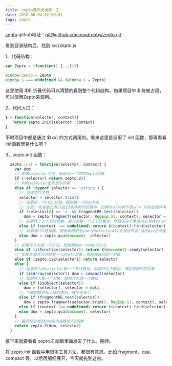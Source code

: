 ```yaml
---
title: zepto源码阅读第一天
date: 2018-06-04 02:00:01
tags: zepto
---
```


[zepto](zepto) github地址：[git@github.com:madrobby/zepto.git](git@github.com:madrobby/zepto.git)

看到目录结构后，找到 src/zepto.js

1、代码结构：

```js
var Zepto = (function() {...})()

window.Zepto = Zepto
window.$ === undefined && (window.$ = Zepto)
```
这里使用 IDE 折叠代码可以清楚的看到整个代码结构。如果项目中 $ 符被占用，可以使用Zepto来调用。

2、代码入口：

```js
$ = function(selector, context){
   return zepto.init(selector, context)
}
```
平时项目中都是通过 $(xx) 的方式调用的。看来这里是调用了 init 函数，那再看看init函数里是什么吧？

3、zepto.init 函数：

```js
  zepto.init = function(selector, context) {
    var dom
    // 如果selector为空，就返回一个空的Zepto对象
    if (!selector) return zepto.Z()
    // 判断selector是否是字符串
    else if (typeof selector == 'string') {
	  // 过滤空白字符
      selector = selector.trim()
      // 如果是一个html片段，就创建一个Dom节点
      // 注意: 在谷歌21和火狐15版本的浏览器中，如果html片断不是以'<'开始会报异常
      if (selector[0] == '<' && fragmentRE.test(selector))
        dom = zepto.fragment(selector, RegExp.$1, context), selector = null
      // 如果传了上下文的参数，会先创建一个上下文集合，然后在这个集合内去寻找selector节点
      else if (context !== undefined) return $(context).find(selector)
      // 如果是CSS选择器，直接调用原生querySelectorAll去寻找节点(当然qsa方法里面做了很多东西，先这样理解)
      else dom = zepto.qsa(document, selector)
    }
    // 如果传入的是一个方法，则调用Dom ready的方法
    else if (isFunction(selector)) return $(document).ready(selector)
    // 如果本身传入的就是一个Zepto对象，就直接返回这个对象
    else if (zepto.isZ(selector)) return selector
    else {
      // 如果传入的selector是一个节点数组，就格式化下数组，清除里面的空对象
      if (isArray(selector)) dom = compact(selector)
      // 如果传入是一个对象，就把它包成一个数组
      else if (isObject(selector))
        dom = [selector], selector = null
      // 下面的操作和上面的类似，就不多说了
      else if (fragmentRE.test(selector))
        dom = zepto.fragment(selector.trim(), RegExp.$1, context), selector = null
      else if (context !== undefined) return $(context).find(selector)
      else dom = zepto.qsa(document, selector)
    }
    // 最后将生成的Dom和选择器传入Z函数
    return zepto.Z(dom, selector)
  }
```
接下来就要看看 zepto.Z 函数里面发生了什么。期待。

在 zepto.init 函数中用很多工具方法，都很有意思。比如 fragment、qsa、compact 等。以后再细细展开，今天就先到这啦。




